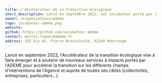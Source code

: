 ```yaml
---
title: L'Accélérateur de la transition écologique
short_description: Lancé en septembre 2022, cet incubateur porté par l’ADEME fait émerger et soutient les services <span class="fr-text--bold">accélérant la transition</span>.
owner: /organisations/ademe
logo: incubateur-ademe.png
website:
github: https://github.com/incubateur-ademe
contact: martin.regner@ademe.fr
address: 155 bis Av. Pierre Brossolette, 92240 Montrouge
---
```


Lancé en septembre 2022, l'Accélérateur de la transition écologique vise à faire émerger et à soutenir de nouveaux services à impacts portés par l'ADEME pour accélérer la transition sur les différents champs d'interventions de l'Agence et auprès de toutes ses cibles (collectivités, entreprises, particuliers…).

